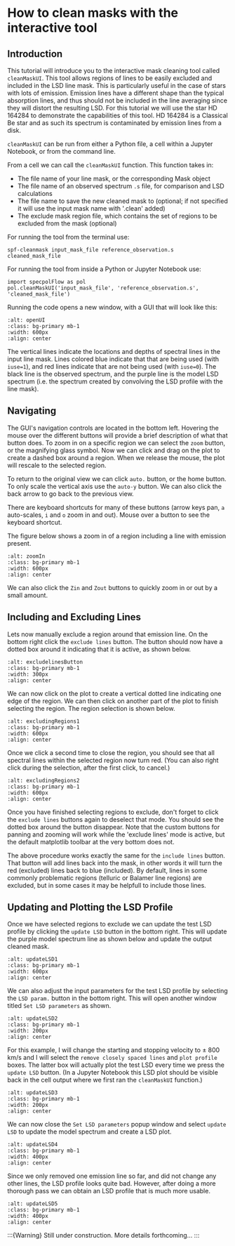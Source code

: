 # How to clean masks with the interactive tool

## Introduction

This tutorial will introduce you to the interactive mask cleaning tool called `cleanMaskUI`. This tool allows regions of lines to be easily excluded and included in the LSD line mask. This is particularly useful in the case of stars with lots of emission. Emission lines have a different shape than the typical absorption lines, and thus should not be included in the line averaging since they will distort the resulting LSD. For this tutorial we will use the star HD 164284 to demonstrate the capabilities of this tool. HD 164284 is a Classical Be star and as such its spectrum is contaminated by emission lines from a disk. 

`cleanMaskUI` can be run from either a Python file, a cell within a Jupyter Notebook, or from the command line.

From a cell we can call the `cleanMaskUI` function. This function takes in:
- The file name of your line mask, or the corresponding Mask object
- The file name of an observed spectrum `.s` file, for comparison and LSD calculations
- The file name to save the new cleaned mask to (optional; if not specified it will use the input mask name with '.clean' added)
- The exclude mask region file, which contains the set of regions to be excluded from the mask (optional)

For running the tool from the terminal use:
```
spf-cleanmask input_mask_file reference_observation.s cleaned_mask_file
```

For running the tool from inside a Python or Jupyter Notebook use:
```
import specpolFlow as pol
pol.cleanMaskUI('input_mask_file', 'reference_observation.s', 'cleaned_mask_file')
```

Running the code opens a new window, with a GUI that will look like this:
```{image} ../MaskUI_images/openUI.png
:alt: openUI
:class: bg-primary mb-1
:width: 600px
:align: center
```

The vertical lines indicate the locations and depths of spectral lines in the input line mask. Lines colored blue indicate that that are being used (with `iuse=1`), and red lines indicate that are not being used (with `iuse=0`). The black line is the observed spectrum, and the purple line is the model LSD spectrum (i.e. the spectrum created by convolving the LSD profile with the line mask). 

## Navigating

The GUI's navigation controls are located in the bottom left. Hovering the mouse over the different buttons will provide a brief description of what that button does. To zoom in on a specific region we can select the `zoom` button, or the magnifying glass symbol. Now we can click and drag on the plot to create a dashed box around a region. When we release the mouse, the plot will rescale to the selected region.

To return to the original view we can click `auto.` button, or the home button. To only scale the vertical axis use the `auto-y` button. We can also click the back arrow to go back to the previous view. 

There are keyboard shortcuts for many of these buttons (arrow keys pan, `a` auto-scales, `i` and `o` zoom in and out).  Mouse over a button to see the keyboard shortcut.

The figure below shows a zoom in of a region including a line with emission present. 

```{image} ../MaskUI_images/zoomIn.png
:alt: zoomIn
:class: bg-primary mb-1
:width: 600px
:align: center
```
We can also click the `Zin` and `Zout` buttons to quickly zoom in or out by a small amount. 

## Including and Excluding Lines

Lets now manually exclude a region around that emission line. On the bottom right click the `exclude lines` button. The button should now have a dotted box around it indicating that it is active, as shown below. 

```{image} ../MaskUI_images/excludelinesButton.png
:alt: excludelinesButton
:class: bg-primary mb-1
:width: 300px
:align: center
```

We can now click on the plot to create a vertical dotted line indicating one edge of the region. We can then click on another part of the plot to finish selecting the region. The region selection is shown below.

```{image} ../MaskUI_images/excludingRegions1.png
:alt: excludingRegions1
:class: bg-primary mb-1
:width: 600px
:align: center
```

Once we click a second time to close the region, you should see that all spectral lines within the selected region now turn red. (You can also right click during the selection, after the first click, to cancel.)

```{image} ../MaskUI_images/excludingRegions2.png
:alt: excludingRegions2
:class: bg-primary mb-1
:width: 600px
:align: center
```

Once you have finished selecting regions to exclude, don't forget to click the `exclude lines` buttons again to deselect that mode. You should see the dotted box around the button disappear.  Note that the custom buttons for panning and zooming will work while the 'exclude lines' mode is active, but the default matplotlib toolbar at the very bottom does not.

The above procedure works exactly the same for the `include lines` button. That button will add lines back into the mask, in other words it will turn the red (excluded) lines back to blue (included).  By default, lines in some commonly problematic regions (telluric or Balamer line regions) are excluded, but in some cases it may be helpfull to include those lines.

## Updating and Plotting the LSD Profile

Once we have selected regions to exclude we can update the test LSD profile by clicking the `update LSD` button in the bottom right. This will update the purple model spectrum line as shown below and update the output cleaned mask. 

```{image} ../MaskUI_images/updateLSD1.png
:alt: updateLSD1
:class: bg-primary mb-1
:width: 600px
:align: center
```

We can also adjust the input parameters for the test LSD profile by selecting the `LSD param.` button in the bottom right. This will open another window titled `Set LSD parameters` as shown. 

```{image} ../MaskUI_images/updateLSD2.png
:alt: updateLSD2
:class: bg-primary mb-1
:width: 200px
:align: center
```

For this example, I will change the starting and stopping velocity to $\pm$ 800 km/s and I will select the `remove closely spaced lines` and `plot profile` boxes. The latter box will actually plot the test LSD every time we press the `update LSD` button. (In a Jupyter Notebook this LSD plot should be visible back in the cell output where we first ran the `cleanMaskUI` function.)

```{image} ../MaskUI_images/updateLSD3.png
:alt: updateLSD3
:class: bg-primary mb-1
:width: 200px
:align: center
```

We can now close the `Set LSD parameters` popup window and select `update LSD` to update the model spectrum and create a LSD plot. 

```{image} ../MaskUI_images/updateLSD4.png
:alt: updateLSD4
:class: bg-primary mb-1
:width: 400px
:align: center
```

Since we only removed one emission line so far, and did not change any other lines, the LSD profile looks quite bad. However, after doing a more thorough pass we can obtain an LSD profile that is much more usable. 

```{image} ../MaskUI_images/updateLSD5.png
:alt: updateLSD5
:class: bg-primary mb-1
:width: 400px
:align: center
```

:::{Warning}
Still under construction.  More details forthcoming...
:::

<!-- Fit depths (TODO) -->

